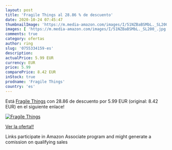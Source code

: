 ```yaml
---
layout: post
title: 'Fragile Things al 28.86 % de descuento'
date: 2020-10-24 07:45:47
thumbnailImage: 'https://m.media-amazon.com/images/I/51NZBaBSMbL._SL200_.jpg'
images: [ 'https://m.media-amazon.com/images/I/51NZBaBSMbL._SL200_.jpg' ]
comments: true
category: ofertas
author: ring
slug: '0755334159-es'
description:
actualPrice: 5.99 EUR
currency: EUR
price: 5.99
comparePrice: 8.42 EUR
inStock: true
prodname: 'Fragile Things'
country: 'es'
---
```


Está [Fragile Things](https://www.amazon.es/dp/0755334159/?tag=tolees-21) con 28.86 de descuento por 5.99 EUR (original: 8.42 EUR) en el siguiente enlace!

[![Fragile Things](https://m.media-amazon.com/images/I/51NZBaBSMbL._SL200_.jpg)](https://www.amazon.es/dp/0755334159/?tag=tolees-21)

[Ver la oferta!!](https://www.amazon.es/dp/0755334159/?tag=tolees-21)

Links participate in Amazon Associate program and might generate a comission on qualifying sales


